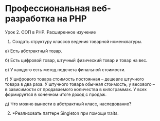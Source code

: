 ﻿# Профессиональная веб-разработка на PHP
Урок 2. ООП в PHP. Расширенное изучение

1. Создать структуру классов ведения товарной номенклатуры.

а) Есть абстрактный товар.

б) Есть цифровой товар, штучный физический товар и товар на вес.

в) У каждого есть метод подсчета финальной стоимости.

г) У цифрового товара стоимость постоянная – дешевле штучного товара в два раза. У штучного товара обычная стоимость, у весового – в зависимости от продаваемого количества в килограммах. У всех формируется в конечном итоге доход с продаж.

д) Что можно вынести в абстрактный класс, наследование?

2. *Реализовать паттерн Singleton при помощи traits.